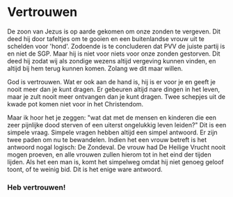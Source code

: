 # Vertrouwen

De zoon van Jezus is op aarde gekomen om onze zonden te vergeven. Dit deed hij door tafeltjes om te gooien en een buitenlandse vrouw
uit te schelden voor 'hond'. Zodoende is te concluderen dat PVV de juiste partij is en niet de SGP.
Maar hij is niet voor niets voor onze zonden gestorven. Dit deed hij zodat wij als zondige wezens altijd vergeving kunnen vinden, en altijd bij hem terug kunnen komen. Zolang we dit maar willen.

God is vertrouwen. Wat er ook aan de hand is, hij is er voor je en geeft je nooit meer dan je kunt dragen. Er gebeuren altijd nare dingen in het leven, maar je zult nooit meer ontvangen dan je kunt dragen. Twee schepjes uit de kwade pot komen niet voor in het Christendom.

Maar ik hoor het je zeggen: "wat dat met de mensen en kinderen die een zeer pijnlijke dood sterven of een uiterst ongelukkig leven leiden?"
Dit is een simpele vraag. Simpele vragen hebben altijd een simpel antwoord. Er zijn twee paden om nu te bewandelen. Indien het een vrouw betreft is het antwoord nogal logisch: De Zondeval. De vrouw had De Heilige Vrucht nooit mogen proeven, en alle vrouwen zullen hierom tot in het eind der tijden lijden.
Als het een man is, komt het simpelweg omdat hij niet genoeg geloof toont, of te weinig bid. Dit is het enige ware antwoord.

### Heb vertrouwen!
